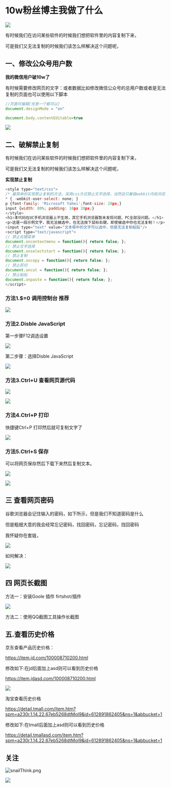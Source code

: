 # 10w粉丝博主我做了什么

![](https://gitee.com/VincentBlog/image/raw/master/image/20201112183415.jpg)



有时候我们在访问某些软件的时候我们想把软件里的内容复制下来，

可是我们又无法复制的时候我们该怎么样解决这个问题呢， 



## 一、修改公众号用户数

**我的微信用户破10w了**

有时候需要修改网页的文字：或者数据比如修改微信公众号的总用户数或者是无法复制的页面也可以使用以下脚本

```javascript
//页面可编辑[任意一个都可以]
document.designMode = "on"

document.body.contentEditable=true
```



![](https://gitee.com/VincentBlog/image/raw/master/image/20201112182205.png)





## 二、破解禁止复制

有时候我们在访问某些软件的时候我们想把软件里的内容复制下来，

可是我们又无法复制的时候我们该怎么样解决这个问题呢， 



**实现禁止复制**



```javascript
<style type="text/css">
/* 最简单的实现禁止复制的方法，采用css方式禁止文字选择，当然这只兼容webkit内核浏览器 */
* { -webkit-user-select: none; }
p {font-family: 'Microsoft Yahei';font-size: 28px;}
input {width: 80%; padding: 10px 20px;}
</style>
<h1>本代码在UC手机浏览器上不生效，其它手机浏览器暂未发现问题、PC全部没问题。</h1>
<p>这是一段示例文字，我无法被选中，也无法按下鼠标右键，即使被选中你也无法复制！</p>
<input type="text" value="文本框中的文字可以选中，但是无法复制粘贴"/>
<script type="text/javascript">
// 禁止右键菜单
document.oncontextmenu = function(){ return false; };
// 禁止文字选择
document.onselectstart = function(){ return false; };
// 禁止复制
document.oncopy = function(){ return false; };
// 禁止剪切
document.oncut = function(){ return false; };
// 禁止粘贴
document.onpaste = function(){ return false; };
</script>
```





### 方法1.$=0 调用控制台 推荐

![](https://gitee.com/VincentBlog/image/raw/master/image/20201112182158.png)

### 方法2.Disble JavaScript

第一步骤F12调选设置

![](https://gitee.com/VincentBlog/image/raw/master/image/20201112182159.png)

第二步骤：选择Disble JavaScript

![](https://gitee.com/VincentBlog/image/raw/master/image/20201112182200.png)





### 方法3.Ctrl+U 查看网页源代码



![](https://gitee.com/VincentBlog/image/raw/master/image/20201112180431.png)

![](https://gitee.com/VincentBlog/image/raw/master/image/20201112182201.png)

### 方法4.Ctrl+P 打印

快捷键Ctrl+P 打印然后就可复制文字了

![](https://gitee.com/VincentBlog/image/raw/master/image/20201112182202.png)



### 方法5.Ctrl+S 保存

可以将网页保存然后下载下来然后复制文本。

![](https://gitee.com/VincentBlog/image/raw/master/image/20201112182203.png)



![](https://gitee.com/VincentBlog/image/raw/master/image/20201112182204.png)





## 三 查看网页密码

谷歌浏览器会记住输入的密码，如下所示，但是我们不知道密码是什么

但是粗细大意的我会经常忘记密码，找回密码，忘记密码，找回密码

我怀疑你在套娃，

![](https://gitee.com/VincentBlog/image/raw/master/image/20201112182153.png)



如何解决：

![](https://gitee.com/VincentBlog/image/raw/master/image/20201112182154.png)



## 四 网页长截图

方法一：安装Goole 插件 firtshot/插件

![](https://gitee.com/VincentBlog/image/raw/master/image/20201112182155.png)

方法二：使用QQ截图工具操作长截图





## 五.查看历史价格

京东查看产品历史价格：

https://item.jd.com/100008710200.html

修改如下:在jd后面加上asd则可以看到历史价格

https://item.jdasd.com/100008710200.html



![](https://gitee.com/VincentBlog/image/raw/master/image/20201112182157.png)



淘宝查看历史价格

https://detail.tmall.com/item.htm?spm=a230r.1.14.22.67eb5268dtMoI9&id=612891862405&ns=1&abbucket=1

修改如下:在tmall后面加上asd则可以看到历史价格

https://detail.tmallasd.com/item.htm?spm=a230r.1.14.22.67eb5268dtMoI9&id=612891862405&ns=1&abbucket=1



## 关注

![snailThink.png](http://ww1.sinaimg.cn/large/006aMktPgy1gdegzjxv6yj30go0gogmi.jpg)

![](https://pic.downk.cc/item/5f5e3aae160a154a67a7b936.gif)
